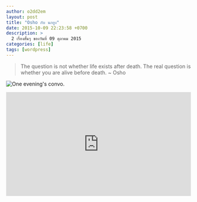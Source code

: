 ```yaml
---
author: o2dd2em
layout: post
title: "Osho กับ นกยูง"
date: 2015-10-09 22:23:58 +0700
description: >
  2 เรื่องสั้นๆ ของวันที่ 09 ตุลาคม 2015
categories: [life]
tags: [wordpress]
---
```

> The question is not whether life exists after death. The real question is whether you are alive before death. ~ Osho

![One evening's convo.](https://res.cloudinary.com/sdees-reallife/image/upload/v1531119955/Screenshot_from_2018-07-09_14-01-25.png)

<div style="position:relative;width:100%;height:0;padding-bottom:56.25%;">
<iframe style="width:100%;height:100%;position:absolute;top:0;left:0;" src="https://www.youtube.com/embed/g1FqXX5teFE" frameborder="0" allow="autoplay; encrypted-media" allowfullscreen>
</iframe>
</div>
